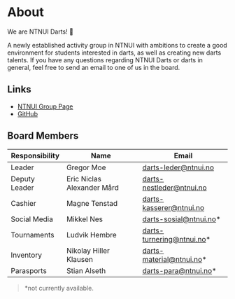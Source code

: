 # About

We are NTNUI Darts! 🎯

A newly established activity group in NTNUI with ambitions to create a good environment for students interested in darts, as well as creating new darts talents.
If you have any questions regarding NTNUI Darts or darts in general, feel free to send an email to one of us in the board.

## Links

- [NTNUI Group Page](https://medlem.ntnui.no/groups/darts/)
- [GitHub](https://github.com/ntnui-darts)
<!-- - [Instagram](https://github.com/ntnui-darts) -->

## Board Members

| Responsibility | Name                       | Email                     |
| -------------- | -------------------------- | ------------------------- |
| Leader         | Gregor Moe                 | darts-leder@ntnui.no      |
| Deputy Leader  | Eric Niclas Alexander Mård | darts-nestleder@ntnui.no  |
| Cashier        | Magne Tenstad              | darts-kasserer@ntnui.no   |
| Social Media   | Mikkel Nes                 | darts-sosial@ntnui.no*    |
| Tournaments    | Ludvik Hembre              | darts-turnering@ntnui.no* |
| Inventory      | Nikolay Hiller Klausen     | darts-material@ntnui.no*  |
| Parasports     | Stian Alseth               | darts-para@ntnui.no*      |

> *not currently available.
